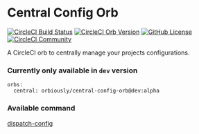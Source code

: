 # Central Config Orb

[![CircleCI Build Status](https://circleci.com/gh/orbiously/central-config-orb/tree/alpha.svg??style=shield "CircleCI Build Status")](https://circleci.com/gh/orbiously/central-config-orb) [![CircleCI Orb Version](https://badges.circleci.com/orbs/orbiously/central-config-orb)](https://circleci.com/orbs/registry/orb/orbiously/central-config-orb) [![GitHub License](https://img.shields.io/badge/license-MIT-lightgrey.svg)](https://raw.githubusercontent.com/orbiously/central-config-orb/master/LICENSE) [![CircleCI Community](https://img.shields.io/badge/community-CircleCI%20Discuss-343434.svg)](https://discuss.circleci.com/c/ecosystem/orbs)


A CircleCI orb to centrally manage your projects configurations.


### Currently only available in `dev` version

```
orbs:
  central: orbiously/central-config-orb@dev:alpha
```

### Available command

[dispatch-config](https://github.com/orbiously/central-config-orb/blob/alpha/src/commands/README.md)
